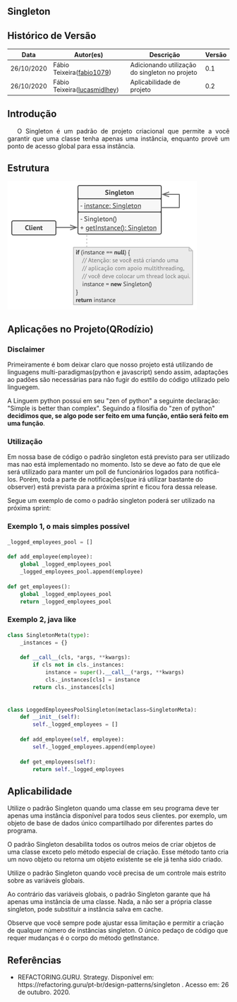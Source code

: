 ## Singleton

## Histórico de Versão

<table>
  <thead>
    <tr>
      <th>Data</th>
      <th>Autor(es)</th>
      <th>Descrição</th>
      <th>Versão</th>
    </tr>
  </thead>

  <tbody>
    <tr>
      <td>26/10/2020</td>
      <td>
        Fábio Teixeira(<a target="blank" href="https://github.com/fabio1079">fabio1079</a>)
      </td>
      <td>Adicionando utilização do singleton no projeto</td>
      <td>0.1</td>
    </tr>
    <tr>
      <td>26/10/2020</td>
      <td>
        Fábio Teixeira(<a target="blank" href="https://github.com/lucasmidlhey">lucasmidlhey</a>)
      </td>
      <td>Aplicabilidade de projeto</td>
      <td>0.2</td>
    </tr>
  </tbody>
</table>

## Introdução

<p align="justify">&emsp;
O Singleton é um padrão de projeto criacional que permite a você garantir que uma classe tenha apenas uma instância, enquanto provê um ponto de acesso global para essa instância.
</p>

## Estrutura

![Estrutura Strategy](../../images/design_patterns/singleton.png)

## Aplicações no Projeto(QRodízio)

### Disclaimer

Primeiramente é bom deixar claro que nosso projeto está utilizando de linguagens multi-paradigmas(python e javascript) sendo assim, adaptações ao padões são necessárias para não fugir do esttilo do código utilizado pelo linguegem.

A Linguem python possui em seu "zen of python" a seguinte declaração: "Simple is better than complex". Seguindo a filosifia do "zen of python" **decidimos que, se algo pode ser feito em uma função, então será feito em uma função**.

### Utilização

Em nossa base de código o padrão singleton está previsto para ser utilizado mas nao está implementado no momento. Isto se deve ao fato de que ele será utilizado para manter um poll de funcionários logados para notificá-los. Porém, toda a parte de notificações(que irá utilizar bastante do observer) está prevista para a próxima sprint e ficou fora dessa release.

Segue um exemplo de como o padrão singleton poderá ser utilizado na próxima sprint:

### Exemplo 1, o mais simples possível

```python
_logged_employees_pool = []

def add_employee(employee):
    global _logged_employees_pool
    _logged_employees_pool.append(employee)

def get_employees():
    global _logged_employees_pool
    return _logged_employees_pool
```

### Exemplo 2, java like

```python
class SingletonMeta(type):
    _instances = {}

    def __call__(cls, *args, **kwargs):
        if cls not in cls._instances:
            instance = super().__call__(*args, **kwargs)
            cls._instances[cls] = instance
        return cls._instances[cls]


class LoggedEmployeesPoolSingleton(metaclass=SingletonMeta):
    def __init__(self):
        self._logged_employees = []

    def add_employee(self, employee):
        self._logged_employees.append(employee)

    def get_employees(self):
        return self._logged_employees
```

## Aplicabilidade

Utilize o padrão Singleton quando uma classe em seu programa deve ter apenas uma instância disponível para todos seus clientes. por exemplo, um objeto de base de dados único compartilhado por diferentes partes do programa.

O padrão Singleton desabilita todos os outros meios de criar objetos de uma classe exceto pelo método especial de criação. Esse método tanto cria um novo objeto ou retorna um objeto existente se ele já tenha sido criado.

Utilize o padrão Singleton quando você precisa de um controle mais estrito sobre as variáveis globais.

Ao contrário das variáveis globais, o padrão Singleton garante que há apenas uma instância de uma classe. Nada, a não ser a própria classe singleton, pode substituir a instância salva em cache.

Observe que você sempre pode ajustar essa limitação e permitir a criação de qualquer número de instâncias singleton. O único pedaço de código que requer mudanças é o corpo do método getInstance.

## Referências

<ul>
<li>
REFACTORING.GURU. Strategy. Disponível em: https://refactoring.guru/pt-br/design-patterns/singleton . Acesso em: 26 de outubro. 2020.
</li>
</ul>
